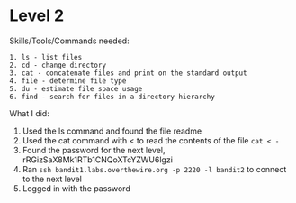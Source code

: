 # Level 2

Skills/Tools/Commands needed:
```
1. ls - list files
2. cd - change directory
3. cat - concatenate files and print on the standard output
4. file - determine file type
5. du - estimate file space usage
6. find - search for files in a directory hierarchy
```

What I did:
1. Used the ls command and found the file readme
2. Used the cat command with < to read the contents of the file `cat < -`
3. Found the password for the next level, rRGizSaX8Mk1RTb1CNQoXTcYZWU6lgzi
4. Ran `ssh bandit1.labs.overthewire.org -p 2220 -l bandit2` to connect to the next level
5. Logged in with the password
